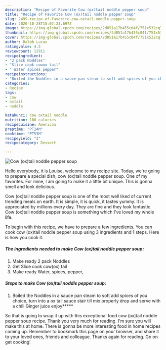```yaml
---
description: "Recipe of Favorite Cow (ox)tail noddle pepper soup"
title: "Recipe of Favorite Cow (ox)tail noddle pepper soup"
slug: 2499-recipe-of-favorite-cow-oxtail-noddle-pepper-soup
date: 2020-10-28T15:07:23.697Z
image: https://img-global.cpcdn.com/recipes/2d051a17b455c04f/751x532cq70/cow-oxtail-noddle-pepper-soup-recipe-main-photo.jpg
thumbnail: https://img-global.cpcdn.com/recipes/2d051a17b455c04f/751x532cq70/cow-oxtail-noddle-pepper-soup-recipe-main-photo.jpg
cover: https://img-global.cpcdn.com/recipes/2d051a17b455c04f/751x532cq70/cow-oxtail-noddle-pepper-soup-recipe-main-photo.jpg
author: Ralph Lucas
ratingvalue: 4.5
reviewcount: 12911
recipeingredient:
- "2 pack Noddles"
- "Slice cook cowox tail"
- " Water spices pepper"
recipeinstructions:
- "Boiled the Noddles in a sauce pan steam to soft add spices of you choice, turn into a ox tail sauce stair till mix properly drop and serve with a chill Ginger juice enjoy*****"
categories:
- Recipe
tags:
- cow
- oxtail
- noddle

katakunci: cow oxtail noddle 
nutrition: 180 calories
recipecuisine: American
preptime: "PT24M"
cooktime: "PT53M"
recipeyield: "3"
recipecategory: Dessert

---
```



![Cow (ox)tail noddle pepper soup](https://img-global.cpcdn.com/recipes/2d051a17b455c04f/751x532cq70/cow-oxtail-noddle-pepper-soup-recipe-main-photo.jpg)

Hello everybody, it is Louise, welcome to my recipe site. Today, we're going to prepare a special dish, cow (ox)tail noddle pepper soup. One of my favorites. For mine, I am going to make it a little bit unique. This is gonna smell and look delicious.



Cow (ox)tail noddle pepper soup is one of the most well liked of current trending meals on earth. It is simple, it is quick, it tastes yummy. It is appreciated by millions every day. They are fine and they look fantastic. Cow (ox)tail noddle pepper soup is something which I've loved my whole life.


To begin with this recipe, we have to prepare a few ingredients. You can cook cow (ox)tail noddle pepper soup using 3 ingredients and 1 steps. Here is how you cook it.

<!--inarticleads1-->

##### The ingredients needed to make Cow (ox)tail noddle pepper soup:

1. Make ready 2 pack Noddles
1. Get Slice cook cow(ox) tail
1. Make ready  Water, spices, pepper,




<!--inarticleads2-->

##### Steps to make Cow (ox)tail noddle pepper soup:

1. Boiled the Noddles in a sauce pan steam to soft add spices of you choice, turn into a ox tail sauce stair till mix properly drop and serve with a chill Ginger juice enjoy*****




So that is going to wrap it up with this exceptional food cow (ox)tail noddle pepper soup recipe. Thank you very much for reading. I'm sure you will make this at home. There is gonna be more interesting food in home recipes coming up. Remember to bookmark this page on your browser, and share it to your loved ones, friends and colleague. Thanks again for reading. Go on get cooking!
